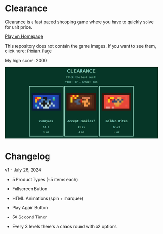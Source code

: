 # Clearance

Clearance is a fast paced shopping game where you have to quickly solve for unit price.

[Play on Homepage](https://greybeard42.github.io/javascript/clearance/)

This repository does not contain the game images. If you want to see them, click here: [Pixilart Page](https://www.pixilart.com/art/junk-food-sr25b458ee52daws3?ft=user&ft_id=1842230)

My high score: 2000

![preview.png](preview.png)

# Changelog

v1 - July 26, 2024

- 5 Product Types (~5 items each)

- Fullscreen Button

- HTML Animations (spin + marquee)

- Play Again Button

- 50 Second Timer

- Every 3 levels there's a chaos round with x2 options
